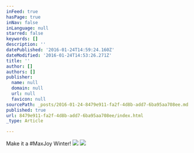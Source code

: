 ```yaml
---
inFeed: true
hasPage: true
inNav: false
inLanguage: null
starred: false
keywords: []
description: ''
datePublished: '2016-01-24T14:59:24.160Z'
dateModified: '2016-01-24T14:53:26.271Z'
title: ''
author: []
authors: []
publisher:
  name: null
  domain: null
  url: null
  favicon: null
sourcePath: _posts/2016-01-24-8479e911-fa2f-4d8b-add7-6ba95aa708ee.md
published: true
url: 8479e911-fa2f-4d8b-add7-6ba95aa708ee/index.html
_type: Article

---
```

Make it a \#MaxJoy Winter!
![](https://the-grid-user-content.s3-us-west-2.amazonaws.com/ae551708-dff6-464d-9ffe-ea0478280362.jpg)
![](https://the-grid-user-content.s3-us-west-2.amazonaws.com/dae516b3-b583-44ff-8e83-2fe57dda9d96.jpg)